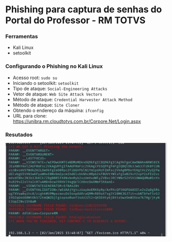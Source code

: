 # Phishing para captura de senhas do Portal do Professor - RM TOTVS

### Ferramentas

- Kali Linux
- setoolkit

### Configurando o Phishing no Kali Linux

- Acesso root: ``` sudo su ```
- Iniciando o setoolkit: ``` setoolkit ```
- Tipo de ataque: ``` Social-Engineering Attacks ```
- Vetor de ataque: ``` Web Site Attack Vectors ```
- Método de ataque: ```Credential Harvester Attack Method ```
- Método de ataque: ``` Site Cloner ```
- Obtendo o endereço da máquina: ``` ifconfig ```
- URL para clone: https://unibra.rm.cloudtotvs.com.br/Corpore.Net/Login.aspx

### Resutados

![Alt text](./result.png "Optional title")
